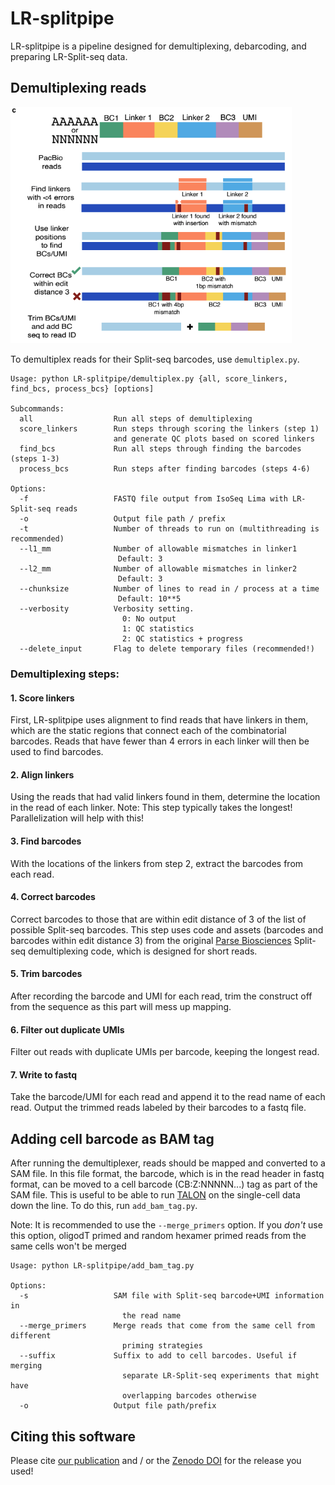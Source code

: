 # LR-splitpipe

LR-splitpipe is a pipeline designed for demultiplexing, debarcoding, and preparing LR-Split-seq data.

## Demultiplexing reads

<img width="450" src="demux_pipeline.png">


To demultiplex reads for their Split-seq barcodes, use `demultiplex.py`.

```
Usage: python LR-splitpipe/demultiplex.py {all, score_linkers, find_bcs, process_bcs} [options]

Subcommands:
  all                  Run all steps of demultiplexing
  score_linkers        Run steps through scoring the linkers (step 1)
                       and generate QC plots based on scored linkers
  find_bcs             Run all steps through finding the barcodes (steps 1-3)
  process_bcs          Run steps after finding barcodes (steps 4-6)

Options:
  -f                   FASTQ file output from IsoSeq Lima with LR-Split-seq reads
  -o                   Output file path / prefix
  -t                   Number of threads to run on (multithreading is recommended)
  --l1_mm              Number of allowable mismatches in linker1
                        Default: 3
  --l2_mm              Number of allowable mismatches in linker2
                        Default: 3
  --chunksize          Number of lines to read in / process at a time
                        Default: 10**5
  --verbosity          Verbosity setting.
                         0: No output
                         1: QC statistics
                         2: QC statistics + progress
  --delete_input       Flag to delete temporary files (recommended!)
```

### Demultiplexing steps:

#### 1. Score linkers

First, LR-splitpipe uses alignment to find reads that have linkers in them, which are the static regions that connect each of the combinatorial barcodes. Reads that have fewer than 4 errors in each linker will then be used to find barcodes.

#### 2. Align linkers

Using the reads that had valid linkers found in them, determine the location in the read of each linker.
Note: This step typically takes the longest! Parallelization will help with this!

#### 3. Find barcodes

With the locations of the linkers from step 2, extract the barcodes from each read.

#### 4. Correct barcodes

Correct barcodes to those that are within edit distance of 3 of the list of possible Split-seq barcodes. This step uses code and assets (barcodes and barcodes within edit distance 3) from the original [Parse Biosciences](https://www.parsebiosciences.com/) Split-seq demultiplexing code, which is designed for short reads.

#### 5. Trim barcodes

After recording the barcode and UMI for each read, trim the construct off from the sequence as this part will mess up mapping.

#### 6. Filter out duplicate UMIs

Filter out reads with duplicate UMIs per barcode, keeping the longest read.

#### 7. Write to fastq

Take the barcode/UMI for each read and append it to the read name of each read. Output the trimmed reads labeled by their barcodes to a fastq file.


## Adding cell barcode as BAM tag

After running the demultiplexer, reads should be mapped and converted to a SAM file. In this file format, the barcode, which is in the read header in fastq format, can be moved to a cell barcode (CB:Z:NNNNN...) tag as part of the SAM file. This is useful to be able to run [TALON](https://github.com/mortazavilab/TALON) on the single-cell data down the line. To do this, run `add_bam_tag.py`.

Note: It is recommended to use the `--merge_primers` option. If you *don't* use this option, oligodT primed and random hexamer primed reads from the same cells won't be merged

```
Usage: python LR-splitpipe/add_bam_tag.py

Options:
  -s                   SAM file with Split-seq barcode+UMI information in
                         the read name
  --merge_primers      Merge reads that come from the same cell from different
                         priming strategies
  --suffix             Suffix to add to cell barcodes. Useful if merging
                         separate LR-Split-seq experiments that might have
                         overlapping barcodes otherwise
  -o                   Output file path/prefix
```

## Citing this software

Please cite [our publication](doi.org/10.1186/s13059-021-02505-w) and / or the [Zenodo DOI]() for the release you used!
